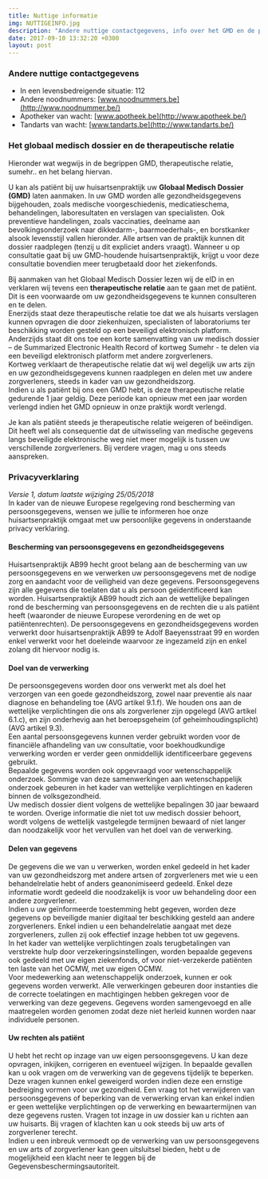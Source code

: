 ```yaml
---
title: Nuttige informatie
img: NUTTIGEINFO.jpg
description: "Andere nuttige contactgegevens, info over het GMD en de privacyverklaring"
date: 2017-09-10 13:32:20 +0300
layout: post
---
```


### Andere nuttige contactgegevens

- In een levensbedreigende situatie: 112
- Andere noodnummers: [www.noodnummers.be](http://www.noodnummer.be/)
- Apotheker van wacht: [www.apotheek.be](http://www.apotheek.be/)
- Tandarts van wacht: [www.tandarts.be](http://www.tandarts.be/) <br>

### Het globaal medisch dossier en de therapeutische relatie

Hieronder wat wegwijs in de begrippen GMD, therapeutische relatie, sumehr..  en het belang hiervan.<br>

U kan als patiënt bij uw huisartsenpraktijk uw **Globaal Medisch Dossier (GMD)** laten aanmaken.
In uw GMD worden alle gezondheidsgegevens bijgehouden, zoals medische voorgeschiedenis, medicatieschema, behandelingen, laboresultaten en verslagen van specialisten. Ook preventieve handelingen, zoals vaccinaties, deelname aan bevolkingsonderzoek naar dikkedarm-, baarmoederhals-, en borstkanker alsook levensstijl vallen hieronder. Alle artsen van de praktijk kunnen dit dossier raadplegen (tenzij u dit expliciet anders vraagt). Wanneer u op consultatie gaat bij uw GMD-houdende huisartsenpraktijk, krijgt u voor deze consultatie bovendien meer terugbetaald door het ziekenfonds. <br>

Bij aanmaken van het Globaal Medisch Dossier lezen wij de eID in en verklaren wij tevens een **therapeutische relatie** aan te gaan met de patiënt. Dit is een voorwaarde om uw gezondheidsgegevens te kunnen consulteren en te delen. <br>
Enerzijds staat deze therapeutische relatie toe dat we als huisarts verslagen kunnen opvragen die door ziekenhuizen, specialisten of laboratoriums ter beschikking worden gesteld op een beveiligd elektronisch platform. Anderzijds staat dit ons toe een korte samenvatting van uw medisch dossier – de Summarized Electronic Health Record of kortweg Sumehr - te delen via een beveiligd elektronisch platform met andere zorgverleners. <br>
Kortweg verklaart de therapeutische relatie dat wij wel degelijk uw arts zijn en uw gezondheidsgegevens kunnen raadplegen en delen met uw andere zorgverleners, steeds in kader van uw gezondheidszorg. <br>
Indien u als patiënt bij ons een GMD hebt, is deze therapeutische relatie gedurende 1 jaar geldig. Deze periode kan opnieuw met een jaar worden verlengd indien het GMD opnieuw in onze praktijk wordt verlengd. <br>

Je kan als patiënt steeds je therapeutische relatie weigeren of beëindigen. Dit heeft wel als consequentie dat de uitwisseling van medische gegevens langs beveiligde elektronische weg niet meer mogelijk is tussen uw verschillende zorgverleners. Bij verdere vragen, mag u ons steeds aanspreken.<br>

### Privacyverklaring
*Versie 1, datum laatste wijziging 25/05/2018* <br>
In kader van de nieuwe Europese regelgeving rond bescherming van persoonsgegevens, wensen we jullie te informeren hoe onze huisartsenpraktijk omgaat met uw persoonlijke gegevens in onderstaande privacy verklaring.

#### Bescherming van persoonsgegevens en gezondheidsgegevens
Huisartsenpraktijk AB99 hecht groot belang aan de bescherming van uw persoonsgegevens en we verwerken uw persoonsgegevens met de nodige zorg en aandacht voor de veiligheid van deze gegevens. Persoonsgegevens zijn alle gegevens die toelaten dat u als persoon geïdentificeerd kan worden. Huisartsenpraktijk AB99 houdt zich aan de wettelijke bepalingen rond de bescherming van persoonsgegevens en de rechten die u als patiënt heeft (waaronder de nieuwe Europese verordening en de wet op patiëntenrechten). De persoonsgegevens en gezondheidsgegevens worden verwerkt door huisartsenpraktijk AB99 te Adolf Baeyensstraat 99 en worden enkel verwerkt voor het doeleinde waarvoor ze ingezameld zijn en enkel zolang dit hiervoor nodig is. <br>

#### Doel van de verwerking
De persoonsgegevens worden door ons verwerkt met als doel het verzorgen van een goede gezondheidszorg, zowel naar preventie als naar diagnose en behandeling toe (AVG artikel 9.1.f). We houden ons aan de wettelijke verplichtingen die ons als zorgverlener zijn opgelegd (AVG artikel 6.1.c), en zijn onderhevig aan het beroepsgeheim (of geheimhoudingsplicht) (AVG artikel 9.3). <br>
Een aantal persoonsgegevens kunnen verder gebruikt worden voor de financiële afhandeling van uw consultatie, voor boekhoudkundige verwerking worden er verder geen onmiddellijk identificeerbare gegevens gebruikt. <br>
Bepaalde gegevens worden ook opgevraagd voor wetenschappelijk onderzoek. Sommige van deze samenwerkingen aan wetenschappelijk onderzoek gebeuren in het kader van wettelijke verplichtingen en kaderen binnen de volksgezondheid. <br>
Uw medisch dossier dient volgens de wettelijke bepalingen 30 jaar bewaard te worden. Overige informatie die niet tot uw medisch dossier behoort, wordt volgens de wettelijk vastgelegde termijnen bewaard of niet langer dan noodzakelijk voor het vervullen van het doel van de verwerking. <br>

#### Delen van gegevens
De gegevens die we van u verwerken, worden enkel gedeeld in het kader van uw gezondheidszorg met andere artsen of zorgverleners met wie u een behandelrelatie hebt of anders geanonimiseerd gedeeld. Enkel deze informatie wordt gedeeld die noodzakelijk is voor uw behandeling door een andere zorgverlener. <br>
Indien u uw geïnformeerde toestemming hebt gegeven, worden deze gegevens op beveiligde manier digitaal ter beschikking gesteld aan andere zorgverleners. Enkel indien u een behandelrelatie aangaat met deze zorgverleners, zullen zij ook effectief inzage hebben tot uw gegevens. <br>
In het kader van wettelijke verplichtingen zoals terugbetalingen van verstrekte hulp door verzekeringsinstellingen, worden bepaalde gegevens ook gedeeld met uw eigen ziekenfonds, of voor niet-verzekerde patiënten ten laste van het OCMW, met uw eigen OCMW.  <br>
Voor medewerking aan wetenschappelijk onderzoek, kunnen er ook gegevens worden verwerkt. Alle verwerkingen gebeuren door instanties die de correcte toelatingen en machtigingen hebben gekregen voor de verwerking van deze gegevens. Gegevens worden samengevoegd en alle maatregelen worden genomen zodat deze niet herleid kunnen worden naar individuele personen. <br>

#### Uw rechten als patiënt
U hebt het recht op inzage van uw eigen persoonsgegevens. U kan deze opvragen, inkijken, corrigeren en eventueel wijzigen. In bepaalde gevallen kan u ook vragen om de verwerking van de gegevens tijdelijk te beperken. Deze vragen kunnen enkel geweigerd worden indien deze een ernstige bedreiging vormen voor uw gezondheid. Een vraag tot het verwijderen van persoonsgegevens of beperking van de verwerking ervan kan enkel indien er geen wettelijke verplichtingen op de verwerking en bewaartermijnen van deze gegevens rusten. Vragen tot inzage in uw dossier kan u richten aan uw huisarts. Bij vragen of klachten kan u ook steeds bij uw arts of zorgverlener terecht. <br>
Indien u een inbreuk vermoedt op de verwerking van uw persoonsgegevens en uw arts of zorgverlener kan geen uitsluitsel bieden, hebt u de mogelijkheid een klacht neer te leggen bij de Gegevensbeschermingsautoriteit. 
